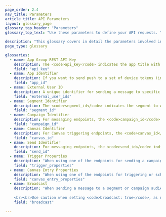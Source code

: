 ```yaml
---
page_order: 2.4
nav_title: Parameters
article_title: API Parameters
layout: glossary_page
glossary_top_header: "Parameters"
glossary_top_text: "Use these parameters to define your API requests. Though the parameters you need are listed under endpoints, this should give you more insight into their nuance and other specifications."

description: "This glossary covers in detail the parameters involved in making API requests. GL Change" 
page_type: glossary

glossaries:
  - name: App Group REST API Key
    description: The <code>api_key</code> indicates the app title with which the data in this request is associated and authenticates the requester as someone who is allowed to send messages to the app. It must be included with every request as a HTTP Authorization header. It can be found in the <strong>Developer Console</strong> section of the Braze dashboard.
    field: "api_key"
  - name: App Identifier
    description: If you want to send push to a set of device tokens (instead of users), you need to indicate on behalf of which specific app you are messaging. In that case, you will provide the appropriate App Identifier in a Tokens Object. It can be found in the <strong>Developer Console</strong> section of the Braze dashboard.
    field: "app_id"
  - name: External User ID
    description: A unique identifier for sending a message to specific users. This identifier should be the same as the one you set in the Braze SDK. You can only target users for messaging who have already been identified through the SDK or the User API. A maximum of 50 External User IDs are allowed in a request. <br> <br> For campaign trigger endpoints, if you provide this field, the criteria will be layered with the campaign's segments and only users who are in the list of External User IDs and the campaign's segment will receive the message.
    field: "external_user_ids"
  - name: Segment Identifier
    description: The <code>segment_id</code> indicates the segment to which the message should be sent. A Segment Identifier for each of the segments you have created can be found in the <strong>Developer Console</strong> section of the Braze dashboard. <br> <br> For message endpoints, if you provide both a Segment Identifier and a list of External User IDs in a single messaging request, the criteria will be layered and only users who are in both the list of External User IDs and the provided segment will receive the message.
    field: "segment_id"
  - name: Campaign Identifier
    description: For messaging endpoints, the <code>campaign_id</code> indicates the API Campaign under which the analytics for a message should be tracked. A Campaign Identifier for each of the campaigns you have created can be found in the <strong>Developer Console</strong> section of the Braze dashboard. If you provide a Campaign Identifier in the request body, you must provide a <code>message_variation_id</code> in each of the message objects indicating the represented variant of your campaign. <br> <br> For campaign trigger endpoints, the <code>campaign_id</code> indicates the API ID of the campaign to be triggered. This field is required for all trigger endpoint requests.
    field: "campaign_id"
  - name: Canvas Identifier
    description: For Canvas triggering endpoints, the <code>canvas_id</code> indicates the identifier of the Canvas to be triggered or scheduled. This field is required for all trigger endpoint requests.
    field: "canvas_id"
  - name: Send Identifier
    description: For messaging endpoints, the <code>send_id</code> indicates the send under which the analytics for a message should be tracked. The <code>send_id</code> allows you to pull back analytics for a specific instance of a campaign send via the <code>sends/data_series</code> endpoint. API and API trigger campaigns that are sent as a broadcast will automatically generate a send identifier if a send identifier is not provided. <br> <br> If you want to specify your own <code>send_id</code>, you'd have to first create one via the <code>sends/id/create</code> endpoint. The <code>send_id</code> must be all ASCII characters and at most 64 characters long.  You can reuse a send identifier across multiple sends of the same campaign if you want to group analytics of those sends together. <br> <br> Note that <code>send_id</code> tracking is not available for emails sent via Mailjet. <br> <br> Campaign conversions are attributed to the last tracked <code>send_id</code> that the user received from that campaign, unless the last send the user received was untracked.
    field: "send_id"
  - name: Trigger Properties
    description: "When using one of the endpoints for sending a campaign with API-Triggered Delivery, you may provide a map of keys and values to customize your message. If you make an API request that contains an object in <code>\"trigger_properties\"</code>, the values in that object can then be referenced in your message template under the <code>api_trigger_properties</code> namespace. <br> <br> For example, a request with <code>\"trigger_properties\" : {\"product_name\" : \"shoes\", \"product_price\" : 79.99}</code> could add the word \"shoes\" to the message by adding <code>{{api_trigger_properties.${product_name}}}</code>."
    field: "trigger_properties"
  - name: Canvas Entry Properties
    description: "When using one of the endpoints for triggering or scheduling a Canvas via the API, you may provide a map of keys and values to customize messages sent by the first steps of your Canvas, in the <code>\"canvas_entry_properties\"</code> namespace. <br> <br> For example, a request with <code>\"canvas_entry_properties\" : {\"product_name\" : \"shoes\", \"product_price\" : 79.99}</code> could add the word \"shoes\" to a message by adding <code>{{canvas_entry_properties.${product_name}}}</code>."
    field: "canvas_entry_properties"
  - name: Broadcast
    description: "When sending a message to a segment or campaign audience using an API endpoint, Braze requires you to explicitly define whether or not your message is a \"broadcast\" to a large group of users by including a <code>broadcast</code> boolean in the API call. That is, if you intend to send an API message to the entire segment that a campaign or Canvas targets, you must include <code>broadcast: true</code> in your API call. <br><br>Broadcast is a required field and the default value set by Braze when a campaign or Canvas is made is <code>broadcast: false</code>. You can't have both <code>broadcast: true</code> and a <code>recipients</code> list specified. If the <code>broadcast</code> flag is set to true and an explicit list of recipients is provided, the API endpoint will return an error. Similarly, including <code>broadcast: false</code> and not providing a recipient list will return an error. 
    
    <br><br>Use caution when setting <code>broadcast: true</code>, as unintentionally setting this flag may cause you to send your campaign or Canvas to a larger than expected audience. The <code>broadcast</code> flag is required to protect against accidental sends to large groups of users."
    field: "broadcast"
    
---
```

